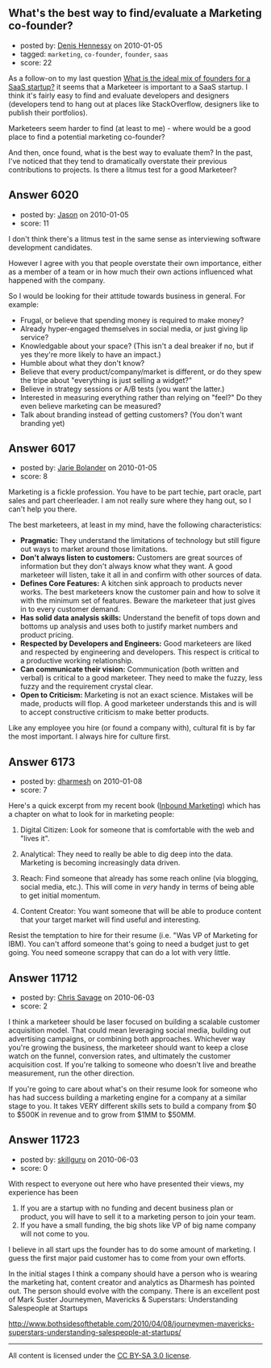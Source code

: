 ## What's the best way to find/evaluate a Marketing co-founder?

- posted by: [Denis Hennessy](https://stackexchange.com/users/-1/311-denis-hennessy) on 2010-01-05
- tagged: `marketing`, `co-founder`, `founder`, `saas`
- score: 22

As a follow-on to my last question [What is the ideal mix of founders for a SaaS startup?][1] it seems that a Marketeer is important to a SaaS startup. I think it's fairly easy to find and evaluate developers and designers (developers tend to hang out at places like StackOverflow, designers like to publish their portfolios).

Marketeers seem harder to find (at least to me) - where would be a good place to find a potential marketing co-founder?

And then, once found, what is the best way to evaluate them?  In the past, I've noticed that they tend to dramatically overstate their previous contributions to projects. Is there a litmus test for a good Marketeer?


  [1]: http://answers.onstartups.com/questions/5977/what-is-the-ideal-mix-of-founders-for-a-saas-startup


## Answer 6020

- posted by: [Jason](https://stackexchange.com/users/-1/2-jason) on 2010-01-05
- score: 11

I don't think there's a litmus test in the same sense as interviewing software development candidates.

However I agree with you that people overstate their own importance, either as a member of a team or in how much their own actions influenced what happened with the company.

So I would be looking for their attitude towards business in general.  For example:

 - Frugal, or believe that spending money is required to make money?
 - Already hyper-engaged themselves in social media, or just giving lip service?
 - Knowledgable about your space?  (This isn't a deal breaker if no, but if yes they're more likely to have an impact.)
 - Humble about what they don't know?
 - Believe that every product/company/market is different, or do they spew the tripe about "everything is just selling a widget?"
 - Believe in strategy sessions or A/B tests (you want the latter.)
 - Interested in measuring everything rather than relying on "feel?"  Do they even believe marketing can be measured?
 - Talk about branding instead of getting customers?  (You don't want branding yet)


## Answer 6017

- posted by: [Jarie Bolander](https://stackexchange.com/users/-1/585-jarie-bolander) on 2010-01-05
- score: 8

Marketing is a fickle profession. You have to be part techie, part oracle, part sales and part cheerleader. I am not really sure where they hang out, so I can't help you there.

The best marketeers, at least in my mind, have the following characteristics:

 - **Pragmatic:** They understand the limitations of technology but still figure out ways to market around those limitations.
 - **Don't always listen to customers:** Customers are great sources of information but they don't always know what they want. A good marketeer will listen, take it all in and confirm with other sources of data.
 - **Defines Core Features:** A kitchen sink approach to products never works. The best marketeers know the customer pain and how to solve it with the minimum set of features. Beware the marketeer that just gives in to every customer demand.
 - **Has solid data analysis skills:** Understand the benefit of tops down and bottoms up analysis and uses both to justify market numbers and product pricing.
 - **Respected by Developers and Engineers:** Good marketeers are liked and respected by engineering and developers. This respect is critical to a productive working relationship.
 - **Can communicate their vision:** Communication (both written and verbal) is critical to a good marketeer. They need to make the fuzzy, less fuzzy and the requirement crystal clear.
 - **Open to Criticism:** Marketing is not an exact science. Mistakes will be made, products will flop. A good marketeer understands this and is will to accept constructive criticism to make better products.

Like any employee you hire (or found a company with), cultural fit is by far the most important. I always hire for culture first.




## Answer 6173

- posted by: [dharmesh](https://stackexchange.com/users/-1/4-dharmesh) on 2010-01-08
- score: 7

Here's a quick excerpt from my recent book (<a href="http://inboundbook.com">Inbound Marketing</a>) which has a chapter on what to look for in marketing people:

1) Digital Citizen:  Look for someone that is comfortable with the web and "lives it".

2) Analytical:  They need to really be able to dig deep into the data.  Marketing is becoming increasingly data driven.

3) Reach:  Find someone that already has some reach online (via blogging, social media, etc.).  This will come in *very* handy in terms of being able to get initial momentum.  

4) Content Creator:  You want someone that will be able to produce content that your target market will find useful and interesting.

Resist the temptation to hire for their resume (i.e. "Was VP of Marketing for IBM).  You can't afford someone that's going to need a budget just to get going.  You need someone scrappy that can do a lot with very little.  


## Answer 11712

- posted by: [Chris Savage](https://stackexchange.com/users/-1/2457-chris-savage) on 2010-06-03
- score: 2

I think a marketeer should be laser focused on building a scalable customer acquisition model. That could mean leveraging social media, building out advertising campaigns, or combining both approaches. Whichever way you're growing the business, the marketeer should want to keep a close watch on the funnel, conversion rates, and ultimately the customer acquisition cost. If you're talking to someone who doesn't live and breathe measurement, run the other direction. 

If you're going to care about what's on their resume look for someone who has had success building a marketing engine for a company at a similar stage to you. It takes VERY different skills sets to build a company from $0 to $500K in revenue and to grow from $1MM to $50MM.




## Answer 11723

- posted by: [skillguru](https://stackexchange.com/users/-1/742-skillguru) on 2010-06-03
- score: 0

With respect to everyone out here who have presented their views, my experience has been
1. If you are a startup with no funding and decent business plan or product, you will have to sell it to a marketing person to join your team.
2. If you have a small funding, the big shots like VP of big name company will not come to you.

I believe in all start ups the founder has to do some amount of marketing. I guess the first major paid customer has to come from your own efforts.

In the initial stages I think a company should have a person who is wearing the marketing hat, content creator and analytics as Dharmesh has pointed out.
The person should evolve with the company.
There is an excellent post of Mark Suster
Journeymen, Mavericks & Superstars: Understanding Salespeople at Startups

http://www.bothsidesofthetable.com/2010/04/08/journeymen-mavericks-superstars-understanding-salespeople-at-startups/



---

All content is licensed under the [CC BY-SA 3.0 license](https://creativecommons.org/licenses/by-sa/3.0/).
